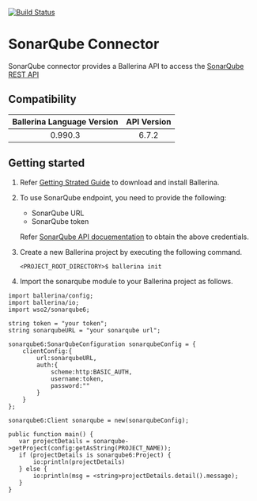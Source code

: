 [![Build Status](https://travis-ci.org/wso2-ballerina/module-sonarqube.svg?branch=master)](https://travis-ci.org/wso2-ballerina/module-sonarqube)

# SonarQube Connector

SonarQube connector provides a Ballerina API to access the [SonarQube REST API](https://docs.sonarqube.org/display/DEV/Web+API)

## Compatibility

| Ballerina Language Version       | API Version     |
|:--------------------------------:|:---------------:|
| 0.990.3                          | 6.7.2           |

## Getting started

1.  Refer [Getting Strated Guide](https://stage.ballerina.io/learn/getting-started/) to download and install Ballerina.
2.  To use SonarQube endpoint, you need to provide the following:

       - SonarQube URL
       - SonarQube token
    
       Refer [SonarQube API docuementation](https://docs.sonarqube.org/display/SONAR/User+Token) to obtain the above credentials.

4. Create a new Ballerina project by executing the following command.

      ``<PROJECT_ROOT_DIRECTORY>$ ballerina init``

5. Import the sonarqube module to your Ballerina project as follows.

```ballerina
import ballerina/config;
import ballerina/io;
import wso2/sonarqube6;

string token = "your token";
string sonarqubeURL = "your sonarqube url";

sonarqube6:SonarQubeConfiguration sonarqubeConfig = {
    clientConfig:{
        url:sonarqubeURL,
        auth:{
            scheme:http:BASIC_AUTH,
            username:token,
            password:""
        }
    }
};
   
sonarqube6:Client sonarqube = new(sonarqubeConfig);

public function main() {
   var projectDetails = sonarqube->getProject(config:getAsString(PROJECT_NAME));
   if (projectDetails is sonarqube6:Project) {
       io:println(projectDetails)
   } else {
       io:println(msg = <string>projectDetails.detail().message);
   }
}
```
